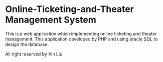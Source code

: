 # Online-Ticketing-and-Theater Management System
This is a web application which implementing online ticketing and theater management. 
This application developed by PHP and using oracle SQL to design the database.

All right reserved by Xin Liu.
